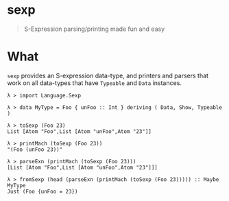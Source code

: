 sexp
====

> S-Expression parsing/printing made fun and easy

What
====

`sexp` provides an S-expression data-type, and printers and parsers
that work on all data-types that have `Typeable` and `Data` instances.


    λ > import Language.Sexp

    λ > data MyType = Foo { unFoo :: Int } deriving ( Data, Show, Typeable )

    λ > toSexp (Foo 23)
    List [Atom "Foo",List [Atom "unFoo",Atom "23"]]

    λ > printMach (toSexp (Foo 23))
    "(Foo (unFoo 23))"

    λ > parseExn (printMach (toSexp (Foo 23)))
    [List [Atom "Foo",List [Atom "unFoo",Atom "23"]]]

    λ > fromSexp (head (parseExn (printMach (toSexp (Foo 23))))) :: Maybe MyType
    Just (Foo {unFoo = 23})
